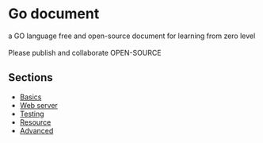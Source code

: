# Go document

a GO language free and open-source document for learning from zero level
<br >
</br>
Please publish and collaborate OPEN-SOURCE

## Sections

- [Basics](https://github.com/ErfiDev/go-document/tree/master/Basics)
- [Web server](https://github.com/ErfiDev/go-document/tree/master/web-server)
- [Testing](https://github.com/ErfiDev/go-document/tree/master/testing)
- [Resource](https://github.com/ErfiDev/go-document/tree/master/resource)
- [Advanced](https://github.com/ErfiDev/go-document/tree/master/advanced)

